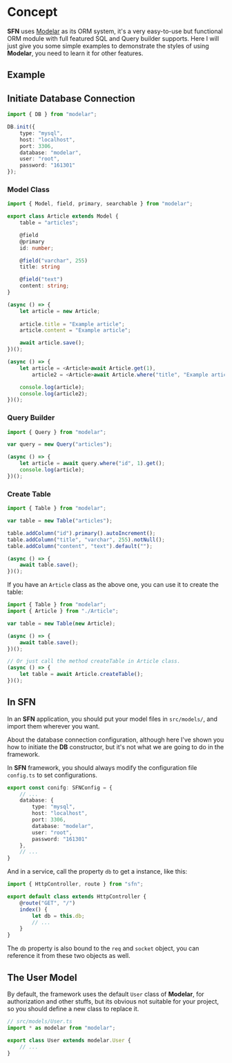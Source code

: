 <!-- title: ORM Model; order: 5 -->
# Concept

**SFN** uses [Modelar](https://github.com/hyurl/modelar) as its ORM system, 
it's a very easy-to-use but functional ORM module with full featured SQL and
Query builder supports. Here I will just give you some simple examples to 
demonstrate the styles of using **Modelar**, you need to learn it for other 
features.

## Example

## Initiate Database Connection

```typescript
import { DB } from "modelar";

DB.init({
    type: "mysql",
    host: "localhost",
    port: 3306,
    database: "modelar",
    user: "root",
    password: "161301"
});
```

### Model Class

```typescript
import { Model, field, primary, searchable } from "modelar";

export class Article extends Model {
    table = "articles";

    @field
    @primary
    id: number;

    @field("varchar", 255)
    title: string

    @field("text")
    content: string;
}

(async () => {
    let article = new Article;
    
    article.title = "Example article";
    article.content = "Example article";

    await article.save();
})();

(async () => {
    let article = <Article>await Article.get(1),
        article2 = <Article>await Article.where("title", "Example article").get();

    console.log(article);
    console.log(article2);
})();
```

### Query Builder

```typescript
import { Query } from "modelar";

var query = new Query("articles");

(async () => {
    let article = await query.where("id", 1).get();
    console.log(article);
})();
```

### Create Table

```typescript
import { Table } from "modelar";

var table = new Table("articles");

table.addColumn("id").primary().autoIncrement();
table.addColumn("title", "varchar", 255).notNull();
table.addColumn("content", "text").default("");

(async () => {
    await table.save();
})();
```

If you have an `Article` class as the above one, you can use it to create the 
table:

```typescript
import { Table } from "modelar";
import { Article } from "./Article";

var table = new Table(new Article);

(async () => {
    await table.save();
})();

// Or just call the method createTable in Article class.
(async () => {
    let table = await Article.createTable();
})();
```

## In SFN

In an **SFN** application, you should put your model files in `src/models/`, 
and import them wherever you want.

About the database connection configuration, although here I've shown you how 
to initiate the **DB** constructor, but it's not what we are going to do in 
the framework.

In **SFN** framework, you should always modify the configuration file 
`config.ts` to set configurations.

```typescript
export const conifg: SFNConfig = {
    // ...
    database: {
        type: "mysql",
        host: "localhost",
        port: 3306,
        database: "modelar",
        user: "root",
        password: "161301"
    },
    // ...
}
```

And in a service, call the property `db` to get a instance, like this: 

```typescript
import { HttpController, route } from "sfn";

export default class extends HttpController {
    @route("GET", "/")
    index() {
        let db = this.db;
        // ...
    }
}
```

The `db` property is also bound to the `req` and `socket` object, you can 
reference it from these two objects as well.

## The User Model

By default, the framework uses the default `User` class of **Modelar**, for 
authorization and other stuffs, but its obvious not suitable for your project,
so you should define a new class to replace it.

```typescript
// src/models/User.ts
import * as modelar from "modelar";

export class User extends modelar.User {
    // ...
}
```